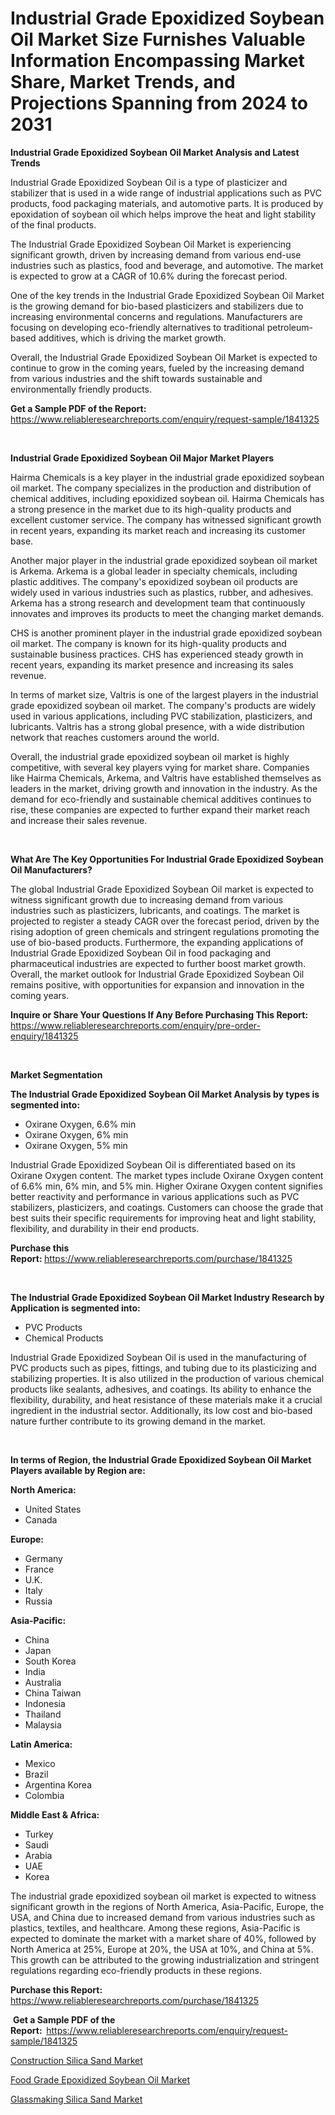 <p><h1>Industrial Grade Epoxidized Soybean Oil Market Size Furnishes Valuable Information Encompassing Market Share, Market Trends, and Projections Spanning from 2024 to 2031</h1></p><p><strong>Industrial Grade Epoxidized Soybean Oil Market Analysis and Latest Trends</strong></p>
<p><p>Industrial Grade Epoxidized Soybean Oil is a type of plasticizer and stabilizer that is used in a wide range of industrial applications such as PVC products, food packaging materials, and automotive parts. It is produced by epoxidation of soybean oil which helps improve the heat and light stability of the final products.</p><p>The Industrial Grade Epoxidized Soybean Oil Market is experiencing significant growth, driven by increasing demand from various end-use industries such as plastics, food and beverage, and automotive. The market is expected to grow at a CAGR of 10.6% during the forecast period.</p><p>One of the key trends in the Industrial Grade Epoxidized Soybean Oil Market is the growing demand for bio-based plasticizers and stabilizers due to increasing environmental concerns and regulations. Manufacturers are focusing on developing eco-friendly alternatives to traditional petroleum-based additives, which is driving the market growth.</p><p>Overall, the Industrial Grade Epoxidized Soybean Oil Market is expected to continue to grow in the coming years, fueled by the increasing demand from various industries and the shift towards sustainable and environmentally friendly products.</p></p>
<p><strong>Get a Sample PDF of the Report:&nbsp;</strong> <a href="https://www.reliableresearchreports.com/enquiry/request-sample/1841325">https://www.reliableresearchreports.com/enquiry/request-sample/1841325</a></p>
<p>&nbsp;</p>
<p><strong>Industrial Grade Epoxidized Soybean Oil Major Market Players</strong></p>
<p><p>Hairma Chemicals is a key player in the industrial grade epoxidized soybean oil market. The company specializes in the production and distribution of chemical additives, including epoxidized soybean oil. Hairma Chemicals has a strong presence in the market due to its high-quality products and excellent customer service. The company has witnessed significant growth in recent years, expanding its market reach and increasing its customer base.</p><p>Another major player in the industrial grade epoxidized soybean oil market is Arkema. Arkema is a global leader in specialty chemicals, including plastic additives. The company's epoxidized soybean oil products are widely used in various industries such as plastics, rubber, and adhesives. Arkema has a strong research and development team that continuously innovates and improves its products to meet the changing market demands.</p><p>CHS is another prominent player in the industrial grade epoxidized soybean oil market. The company is known for its high-quality products and sustainable business practices. CHS has experienced steady growth in recent years, expanding its market presence and increasing its sales revenue.</p><p>In terms of market size, Valtris is one of the largest players in the industrial grade epoxidized soybean oil market. The company's products are widely used in various applications, including PVC stabilization, plasticizers, and lubricants. Valtris has a strong global presence, with a wide distribution network that reaches customers around the world.</p><p>Overall, the industrial grade epoxidized soybean oil market is highly competitive, with several key players vying for market share. Companies like Hairma Chemicals, Arkema, and Valtris have established themselves as leaders in the market, driving growth and innovation in the industry. As the demand for eco-friendly and sustainable chemical additives continues to rise, these companies are expected to further expand their market reach and increase their sales revenue.</p></p>
<p>&nbsp;</p>
<p><strong>What Are The Key Opportunities For Industrial Grade Epoxidized Soybean Oil Manufacturers?</strong></p>
<p><p>The global Industrial Grade Epoxidized Soybean Oil market is expected to witness significant growth due to increasing demand from various industries such as plasticizers, lubricants, and coatings. The market is projected to register a steady CAGR over the forecast period, driven by the rising adoption of green chemicals and stringent regulations promoting the use of bio-based products. Furthermore, the expanding applications of Industrial Grade Epoxidized Soybean Oil in food packaging and pharmaceutical industries are expected to further boost market growth. Overall, the market outlook for Industrial Grade Epoxidized Soybean Oil remains positive, with opportunities for expansion and innovation in the coming years.</p></p>
<p><strong>Inquire or Share Your Questions If Any Before Purchasing This Report:</strong> <a href="https://www.reliableresearchreports.com/enquiry/pre-order-enquiry/1841325">https://www.reliableresearchreports.com/enquiry/pre-order-enquiry/1841325</a></p>
<p>&nbsp;</p>
<p><strong>Market Segmentation</strong></p>
<p><strong>The Industrial Grade Epoxidized Soybean Oil Market Analysis by types is segmented into:</strong></p>
<p><ul><li>Oxirane Oxygen, 6.6% min</li><li>Oxirane Oxygen, 6% min</li><li>Oxirane Oxygen, 5% min</li></ul></p>
<p><p>Industrial Grade Epoxidized Soybean Oil is differentiated based on its Oxirane Oxygen content. The market types include Oxirane Oxygen content of 6.6% min, 6% min, and 5% min. Higher Oxirane Oxygen content signifies better reactivity and performance in various applications such as PVC stabilizers, plasticizers, and coatings. Customers can choose the grade that best suits their specific requirements for improving heat and light stability, flexibility, and durability in their end products.</p></p>
<p><strong>Purchase this Report:&nbsp;</strong><a href="https://www.reliableresearchreports.com/purchase/1841325">https://www.reliableresearchreports.com/purchase/1841325</a></p>
<p>&nbsp;</p>
<p><strong>The Industrial Grade Epoxidized Soybean Oil Market Industry Research by Application is segmented into:</strong></p>
<p><ul><li>PVC Products</li><li>Chemical Products</li></ul></p>
<p><p>Industrial Grade Epoxidized Soybean Oil is used in the manufacturing of PVC products such as pipes, fittings, and tubing due to its plasticizing and stabilizing properties. It is also utilized in the production of various chemical products like sealants, adhesives, and coatings. Its ability to enhance the flexibility, durability, and heat resistance of these materials make it a crucial ingredient in the industrial sector. Additionally, its low cost and bio-based nature further contribute to its growing demand in the market.</p></p>
<p>&nbsp;</p>
<p><strong>In terms of Region, the Industrial Grade Epoxidized Soybean Oil Market Players available by Region are:</strong></p>
<p>
    <p> <strong> North America: </strong>
        <ul>
            <li>United States</li>
            <li>Canada</li>
        </ul>
        </p> 
    <p> <strong> Europe: </strong>
        <ul>
            <li>Germany</li>
            <li>France</li>
            <li>U.K.</li>
            <li>Italy</li>
            <li>Russia</li>
        </ul>
        </p> 
    <p> <strong> Asia-Pacific: </strong>
        <ul>
            <li>China</li>
            <li>Japan</li>
            <li>South Korea</li>
            <li>India</li>
            <li>Australia</li>
            <li>China Taiwan</li>
            <li>Indonesia</li>
            <li>Thailand</li>
            <li>Malaysia</li>
        </ul>
        </p> 
    <p> <strong> Latin America: </strong>
        <ul>
            <li>Mexico</li>
            <li>Brazil</li>
            <li>Argentina Korea</li>
            <li>Colombia</li>
        </ul>
        </p> 
    <p> <strong> Middle East & Africa: </strong>
        <ul>
            <li>Turkey</li>
            <li>Saudi</li>
            <li>Arabia</li>
            <li>UAE</li>
            <li>Korea</li>
        </ul>
    </p>
    </p>
<p><p>The industrial grade epoxidized soybean oil market is expected to witness significant growth in the regions of North America, Asia-Pacific, Europe, the USA, and China due to increased demand from various industries such as plastics, textiles, and healthcare. Among these regions, Asia-Pacific is expected to dominate the market with a market share of 40%, followed by North America at 25%, Europe at 20%, the USA at 10%, and China at 5%. This growth can be attributed to the growing industrialization and stringent regulations regarding eco-friendly products in these regions.</p></p>
<p><strong>Purchase this Report: </strong><a href="https://www.reliableresearchreports.com/purchase/1841325">https://www.reliableresearchreports.com/purchase/1841325</a></p>
<p>&nbsp;<strong>Get a Sample PDF of the Report:&nbsp;&nbsp;</strong><a href="https://www.reliableresearchreports.com/enquiry/request-sample/1841325">https://www.reliableresearchreports.com/enquiry/request-sample/1841325</a></p>
<p><strong></strong></p>
<p><p><a href="https://github.com/wwwkeltoum/Market-Research-Report-List-2/blob/main/construction-silica-sand-market.md">Construction Silica Sand Market</a></p><p><a href="https://github.com/nicholepatriciadoylenwnrjr0/Market-Research-Report-List-1/blob/main/food-grade-epoxidized-soybean-oil-market.md">Food Grade Epoxidized Soybean Oil Market</a></p><p><a href="https://github.com/gamblestampleyjenny50m5sl6/Market-Research-Report-List-1/blob/main/glassmaking-silica-sand-market.md">Glassmaking Silica Sand Market</a></p></p>